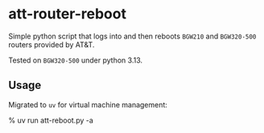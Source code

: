 # att-router-reboot
Simple python script that logs into and then reboots `BGW210` and `BGW320-500` routers provided by AT&T.

Tested on `BGW320-500` under python 3.13.

## Usage

Migrated to `uv` for virtual machine management:

% uv run att-reboot.py -a <device code>
